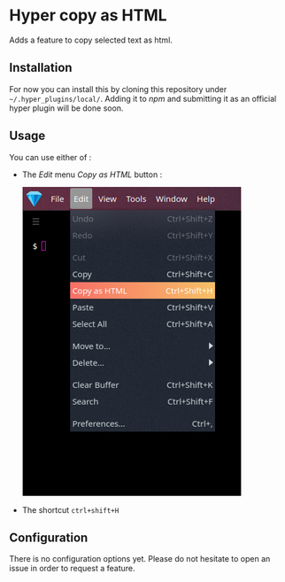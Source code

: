 # Hyper copy as HTML

Adds a feature to copy selected text as html.

## Installation

For now you can install this by cloning this repository under `~/.hyper_plugins/local/`.
Adding it to _npm_ and submitting it as an official hyper plugin will be done soon.

## Usage

You can use either of :

- The _Edit_ menu _Copy as HTML_ button :

  ![Copy as html](https://raw.githubusercontent.com/nardoor/hyper-copy-as-html/master/doc/edit_copy_as_html.png)

- The shortcut `ctrl+shift+H`

## Configuration

There is no configuration options yet. Please do not hesitate to open an issue in order to request a feature.
